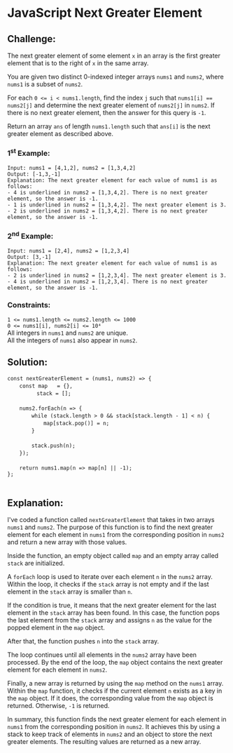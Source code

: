 # JavaScript Next Greater Element

## Challenge:

The next greater element of some element `x` in an array is the first greater element that is to the right of `x` in the same array.

You are given two distinct 0-indexed integer arrays `nums1` and `nums2`, where `nums1` is a subset of `nums2`.

For each `0 <= i < nums1.length`, find the index `j` such that `nums1[i] == nums2[j]` and determine the next greater element of `nums2[j]` in `nums2`. If there is no next greater element, then the answer for this query is `-1`.

Return an array `ans` of length `nums1.length` such that `ans[i]` is the next greater element as described above.

### 1<sup>st</sup> Example:

`Input: nums1 = [4,1,2], nums2 = [1,3,4,2]`
<br/>
`Output: [-1,3,-1]`
<br/>
`Explanation: The next greater element for each value of nums1 is as follows:`
<br/>
`- 4 is underlined in nums2 = [1,3,4,2]. There is no next greater element, so the answer is -1.`
<br/>
`- 1 is underlined in nums2 = [1,3,4,2]. The next greater element is 3.`
<br/>
`- 2 is underlined in nums2 = [1,3,4,2]. There is no next greater element, so the answer is -1.`

### 2<sup>nd</sup> Example:

`Input: nums1 = [2,4], nums2 = [1,2,3,4]`
<br/>
`Output: [3,-1]`
<br/>
`Explanation: The next greater element for each value of nums1 is as follows:`
<br/>
`- 2 is underlined in nums2 = [1,2,3,4]. The next greater element is 3.`
<br/>
`- 4 is underlined in nums2 = [1,2,3,4]. There is no next greater element, so the answer is -1.`

### Constraints:

`1 <= nums1.length <= nums2.length <= 1000`
<br/>
`0 <= nums1[i], nums2[i] <= 10⁴`
<br/>
All integers in `nums1` and `nums2` are unique.
<br/>
All the integers of `nums1` also appear in `nums2`.

## Solution:

`const nextGreaterElement = (nums1, nums2) => {`
<br/>
&nbsp;&nbsp;&nbsp;&nbsp;&nbsp;&nbsp;&nbsp;`const map   = {},`
<br/>
&nbsp;&nbsp;&nbsp;&nbsp;&nbsp;&nbsp;&nbsp;&nbsp;&nbsp;&nbsp;&nbsp;&nbsp;&nbsp;&nbsp;&nbsp;&nbsp;&nbsp;`stack = [];`
<br/>
<br/>
&nbsp;&nbsp;&nbsp;&nbsp;&nbsp;&nbsp;&nbsp;`nums2.forEach(n => {`
<br/>
&nbsp;&nbsp;&nbsp;&nbsp;&nbsp;&nbsp;&nbsp;&nbsp;&nbsp;&nbsp;&nbsp;&nbsp;&nbsp;&nbsp;`while (stack.length > 0 && stack[stack.length - 1] < n) {`
<br/>
&nbsp;&nbsp;&nbsp;&nbsp;&nbsp;&nbsp;&nbsp;&nbsp;&nbsp;&nbsp;&nbsp;&nbsp;&nbsp;&nbsp;&nbsp;&nbsp;&nbsp;&nbsp;&nbsp;&nbsp;&nbsp;`map[stack.pop()] = n;`
<br/>
&nbsp;&nbsp;&nbsp;&nbsp;&nbsp;&nbsp;&nbsp;&nbsp;&nbsp;&nbsp;&nbsp;&nbsp;&nbsp;&nbsp;`}`
<br/>
<br/>
&nbsp;&nbsp;&nbsp;&nbsp;&nbsp;&nbsp;&nbsp;&nbsp;&nbsp;&nbsp;&nbsp;&nbsp;&nbsp;&nbsp;`stack.push(n);`
<br/>
&nbsp;&nbsp;&nbsp;&nbsp;&nbsp;&nbsp;&nbsp;`});`
<br/>
<br/>
&nbsp;&nbsp;&nbsp;&nbsp;&nbsp;&nbsp;&nbsp;`return nums1.map(n => map[n] || -1);`
<br/>
`};`
<br/>
<br/>

## Explanation:

I've coded a function called `nextGreaterElement` that takes in two arrays `nums1` and `nums2`. The purpose of this function is to find the next greater element for each element in `nums1` from the corresponding position in `nums2` and return a new array with those values.
<br/>

Inside the function, an empty object called `map` and an empty array called `stack` are initialized.
<br/>

A `forEach` loop is used to iterate over each element `n` in the `nums2` array. Within the loop, it checks if the `stack` array is not empty and if the last element in the `stack` array is smaller than `n`.
<br/>

If the condition is true, it means that the next greater element for the last element in the `stack` array has been found. In this case, the function pops the last element from the `stack` array and assigns `n` as the value for the popped element in the `map` object.
<br/>

After that, the function pushes `n` into the `stack` array.
<br/>

The loop continues until all elements in the `nums2` array have been processed. By the end of the loop, the `map` object contains the next greater element for each element in `nums2`.
<br/>

Finally, a new array is returned by using the `map` method on the `nums1` array. Within the `map` function, it checks if the current element `n` exists as a key in the `map` object. If it does, the corresponding value from the `map` object is returned. Otherwise, `-1` is returned.
<br/>

In summary, this function finds the next greater element for each element in `nums1` from the corresponding position in `nums2`. It achieves this by using a stack to keep track of elements in `nums2` and an object to store the next greater elements. The resulting values are returned as a new array.
<br/>
<br/>